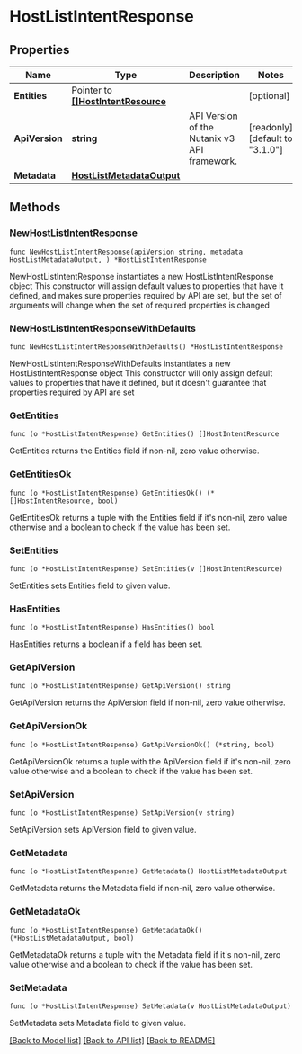 # HostListIntentResponse

## Properties

Name | Type | Description | Notes
------------ | ------------- | ------------- | -------------
**Entities** | Pointer to [**[]HostIntentResource**](HostIntentResource.md) |  | [optional] 
**ApiVersion** | **string** | API Version of the Nutanix v3 API framework. | [readonly] [default to "3.1.0"]
**Metadata** | [**HostListMetadataOutput**](HostListMetadataOutput.md) |  | 

## Methods

### NewHostListIntentResponse

`func NewHostListIntentResponse(apiVersion string, metadata HostListMetadataOutput, ) *HostListIntentResponse`

NewHostListIntentResponse instantiates a new HostListIntentResponse object
This constructor will assign default values to properties that have it defined,
and makes sure properties required by API are set, but the set of arguments
will change when the set of required properties is changed

### NewHostListIntentResponseWithDefaults

`func NewHostListIntentResponseWithDefaults() *HostListIntentResponse`

NewHostListIntentResponseWithDefaults instantiates a new HostListIntentResponse object
This constructor will only assign default values to properties that have it defined,
but it doesn't guarantee that properties required by API are set

### GetEntities

`func (o *HostListIntentResponse) GetEntities() []HostIntentResource`

GetEntities returns the Entities field if non-nil, zero value otherwise.

### GetEntitiesOk

`func (o *HostListIntentResponse) GetEntitiesOk() (*[]HostIntentResource, bool)`

GetEntitiesOk returns a tuple with the Entities field if it's non-nil, zero value otherwise
and a boolean to check if the value has been set.

### SetEntities

`func (o *HostListIntentResponse) SetEntities(v []HostIntentResource)`

SetEntities sets Entities field to given value.

### HasEntities

`func (o *HostListIntentResponse) HasEntities() bool`

HasEntities returns a boolean if a field has been set.

### GetApiVersion

`func (o *HostListIntentResponse) GetApiVersion() string`

GetApiVersion returns the ApiVersion field if non-nil, zero value otherwise.

### GetApiVersionOk

`func (o *HostListIntentResponse) GetApiVersionOk() (*string, bool)`

GetApiVersionOk returns a tuple with the ApiVersion field if it's non-nil, zero value otherwise
and a boolean to check if the value has been set.

### SetApiVersion

`func (o *HostListIntentResponse) SetApiVersion(v string)`

SetApiVersion sets ApiVersion field to given value.


### GetMetadata

`func (o *HostListIntentResponse) GetMetadata() HostListMetadataOutput`

GetMetadata returns the Metadata field if non-nil, zero value otherwise.

### GetMetadataOk

`func (o *HostListIntentResponse) GetMetadataOk() (*HostListMetadataOutput, bool)`

GetMetadataOk returns a tuple with the Metadata field if it's non-nil, zero value otherwise
and a boolean to check if the value has been set.

### SetMetadata

`func (o *HostListIntentResponse) SetMetadata(v HostListMetadataOutput)`

SetMetadata sets Metadata field to given value.



[[Back to Model list]](../README.md#documentation-for-models) [[Back to API list]](../README.md#documentation-for-api-endpoints) [[Back to README]](../README.md)



